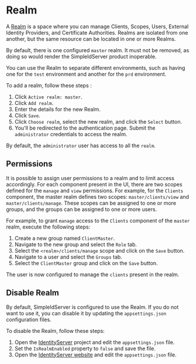 # Realm

A [Realm](../glossary) is a space where you can manage Clients, Scopes, Users, External Identity Providers, and Certificate Authorities. Realms are isolated from one another, but the same resource can be located in one or more Realms.

By default, there is one configured `master` realm. It must not be removed, as doing so would render the SimpleIdServer product inoperable.

You can use the Realm to separate different environments, such as having one for the `test` environment and another for the `prd` environment. 

To add a realm, follow these steps :

1. Click `Active realm: master`.
2. Click `Add realm`.
3. Enter the details for the new Realm.
4. Click `Save`. 
5. Click `Choose realm`, select the new realm, and click the `Select` button.
6. You'll be redirected to the authentication page. Submit the `administrator` credentials to access the realm.

By default, the `administrator` user has access to all the `realm`.

## Permissions

It is possible to assign user permissions to a realm and to limit access accordingly.
For each component present in the UI, there are two scopes defined for the `manage` and `view` permissions. 
For example, for the `Clients` component, the master realm defines two scopes: `master/clients/view` and `master/clients/manage`. 
These scopes can be assigned to one or more groups, and the groups can be assigned to one or more users.

For example, to grant `manage` access to the `Clients` component of the `master` realm, execute the following steps:

1. Create a new group named `ClientMaster`.
2. Navigate to the new group and select the `Role` tab.
3. Select the `<realm>/clients/manage` scope and click on the `Save` button.
4. Navigate to a user and select the `Groups` tab.
5. Select the `ClientMaster` group and click on the `Save` button.

The user is now configured to manage the `clients` present in the realm.

## Disable Realm

By default, SimpleIdServer is configured to use the Realm. If you do not want to use it, you can disable it by updating the `appsettings.json` configuration files.

To disable the Realm, follow these steps:

1. Open the [IdentityServer](../installation/dotnettemplate#create-identityserver-project) project and edit the `appsettings.json` file.
2. Set the `IsRealmEnabled` property to `false` and save the file.
3. Open the [IdentityServer website](../installation/dotnettemplate#create-identityserver-website-project) and edit the `appsettings.json` file.